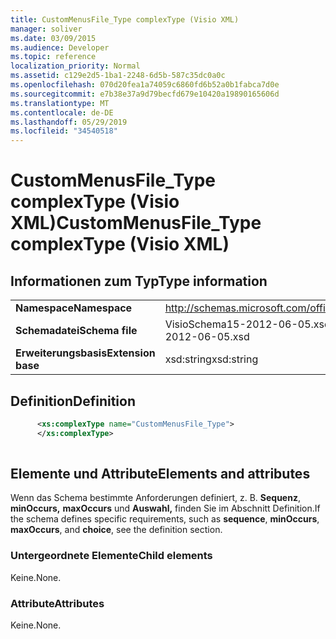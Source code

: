 ```yaml
---
title: CustomMenusFile_Type complexType (Visio XML)
manager: soliver
ms.date: 03/09/2015
ms.audience: Developer
ms.topic: reference
localization_priority: Normal
ms.assetid: c129e2d5-1ba1-2248-6d5b-587c35dc0a0c
ms.openlocfilehash: 070d20fea1a74059c6860fd6b52a0b1fabca7d0e
ms.sourcegitcommit: e7b38e37a9d79becfd679e10420a19890165606d
ms.translationtype: MT
ms.contentlocale: de-DE
ms.lasthandoff: 05/29/2019
ms.locfileid: "34540518"
---
```

# <a name="custommenusfile_type-complextype-visio-xml"></a><span data-ttu-id="e801f-102">CustomMenusFile_Type complexType (Visio XML)</span><span class="sxs-lookup"><span data-stu-id="e801f-102">CustomMenusFile_Type complexType (Visio XML)</span></span>

## <a name="type-information"></a><span data-ttu-id="e801f-103">Informationen zum Typ</span><span class="sxs-lookup"><span data-stu-id="e801f-103">Type information</span></span>

|||
|:-----|:-----|
|<span data-ttu-id="e801f-104">**Namespace**</span><span class="sxs-lookup"><span data-stu-id="e801f-104">**Namespace**</span></span> <br/> |http://schemas.microsoft.com/office/visio/2011/1/core  <br/> |
|<span data-ttu-id="e801f-105">**Schemadatei**</span><span class="sxs-lookup"><span data-stu-id="e801f-105">**Schema file**</span></span> <br/> |<span data-ttu-id="e801f-106">VisioSchema15-2012-06-05.xsd</span><span class="sxs-lookup"><span data-stu-id="e801f-106">VisioSchema15-2012-06-05.xsd</span></span>  <br/> |
|<span data-ttu-id="e801f-107">**Erweiterungsbasis**</span><span class="sxs-lookup"><span data-stu-id="e801f-107">**Extension base**</span></span> <br/> |<span data-ttu-id="e801f-108">xsd:string</span><span class="sxs-lookup"><span data-stu-id="e801f-108">xsd:string</span></span>  <br/> |
   
## <a name="definition"></a><span data-ttu-id="e801f-109">Definition</span><span class="sxs-lookup"><span data-stu-id="e801f-109">Definition</span></span>

```XML
      <xs:complexType name="CustomMenusFile_Type">
      </xs:complexType>
      
```

## <a name="elements-and-attributes"></a><span data-ttu-id="e801f-110">Elemente und Attribute</span><span class="sxs-lookup"><span data-stu-id="e801f-110">Elements and attributes</span></span>

<span data-ttu-id="e801f-111">Wenn das Schema bestimmte Anforderungen definiert, z. B. **Sequenz**, **minOccurs,** **maxOccurs** und **Auswahl,** finden Sie im Abschnitt Definition.</span><span class="sxs-lookup"><span data-stu-id="e801f-111">If the schema defines specific requirements, such as **sequence**, **minOccurs**, **maxOccurs**, and **choice**, see the definition section.</span></span> 
  
### <a name="child-elements"></a><span data-ttu-id="e801f-112">Untergeordnete Elemente</span><span class="sxs-lookup"><span data-stu-id="e801f-112">Child elements</span></span>

<span data-ttu-id="e801f-113">Keine.</span><span class="sxs-lookup"><span data-stu-id="e801f-113">None.</span></span>
  
### <a name="attributes"></a><span data-ttu-id="e801f-114">Attribute</span><span class="sxs-lookup"><span data-stu-id="e801f-114">Attributes</span></span>

<span data-ttu-id="e801f-115">Keine.</span><span class="sxs-lookup"><span data-stu-id="e801f-115">None.</span></span>
  

